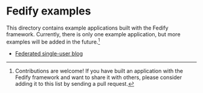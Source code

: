Fedify examples
===============

This directory contains example applications built with the Fedify framework.
Currently, there is only one example application, but more examples will be 
added in the future.[^1]

  -  [Federated single-user blog](./blog/)

[^1]: Contributions are welcome!  If you have built an application with the
      Fedify framework and want to share it with others, please consider adding
      it to this list by sending a pull request.
